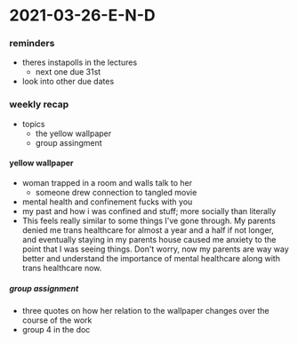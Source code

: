 # 2021-03-26-E-N-D

### reminders
- theres instapolls in the lectures
  - next one due 31st
- look into other due dates

<!--we did an ice breaker-->
<!--weekly recap is next-->
### weekly recap
- topics
  - the yellow wallpaper
  - group assingment

#### yellow wallpaper
- woman trapped in a room and walls talk to her
  - someone drew connection to tangled movie
- mental health and confinement fucks with you
- my past and how i was confined and stuff;  more socially than literally
- This feels really similar to some things I've gone through. My parents denied me trans healthcare for almost a year and a half if not longer, and eventually staying in my parents house caused me anxiety to the point that I was seeing things. Don't worry, now my parents are way way better and understand the importance of mental healthcare along with trans healthcare now.

##### group assignment
- three quotes on how her relation to the wallpaper changes over the course of the work
- group 4 in the doc
